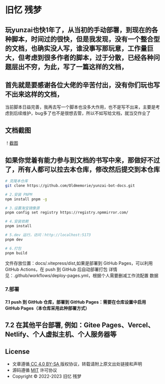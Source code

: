 

# 旧忆 残梦

## 玩yunzai也快1年了，从当初的手动部署，到现在的各种脚本，时间过的很快，但是我发现，没有一个整合型的文档，也确实没人写，谁没事写那玩意，工作量巨大，但考虑到很多作者的脚本，过于分散，已经各种问题层出不穷，为此，写了一篇这样的文档，

## 首先就是要感谢各位大佬的辛苦付出，没有你们玩也写不出来这样的文档，

当前脚本日益完善，我再去写一个脚本也没多大作用，也不是写不出来，主要是考虑到后续维护，bug多了也不是很想去管，所以不如写给文档，就当交作业了

## 文档截图
！[截图](./docs/public/img/截图1.jpg)





## 如果你觉着有能力参与到文档的书写中来，那做好不过了，所有人都可以拉去本仓库，修改然后提交到本仓库



```sh
# 克隆本仓库
git clone https://github.com/Oldmemorie/yunzai-bot-docs.git

# 2.安装 PNPM
npm install pnpm -g

# 3.设置淘宝镜像源
pnpm config set registry https://registry.npmmirror.com/

# 4.安装依赖
pnpm install

# 5.dev 运行，访问：http://localhost:5173
pnpm dev

# 6.打包
pnpm build
```

 文件存放位置：docs/.vitepress/dist,如果是部署到 GitHub Pages，可以利用 GitHub Actions，在 push 到 GitHub 后自动部署打包
 详情见：.github/workflows/deploy-pages.yml，根据个人需要删减工作流配置
 数据

### 7.部署
#### 7.1 push 到 GitHub 仓库，部署到 GitHub Pages：需要在仓库设置中启用 GitHub Pages（本仓库采用此种部署方式）
## 7.2 在其他平台部署, 例如：Gitee Pages、Vercel、Netlify、个人虚拟主机、个人服务器等



## License

- 文章遵循[ CC 4.0 BY-SA ](http://creativecommons.org/licenses/by-sa/4.0/)版权协议，转载请附上原文出处链接和声明
- 源码遵循 [MIT](https://github.com/Oldmemorie/Oldmemorie.github.io/blob/main/LICENSE) 许可协议
- Copyright © 2022-2023 旧忆 残梦
